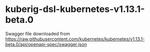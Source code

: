 # kuberig-dsl-kubernetes-v1.13.1-beta.0

Swagger file downloaded from https://raw.githubusercontent.com/kubernetes/kubernetes/v1.13.1-beta.0/api/openapi-spec/swagger.json
